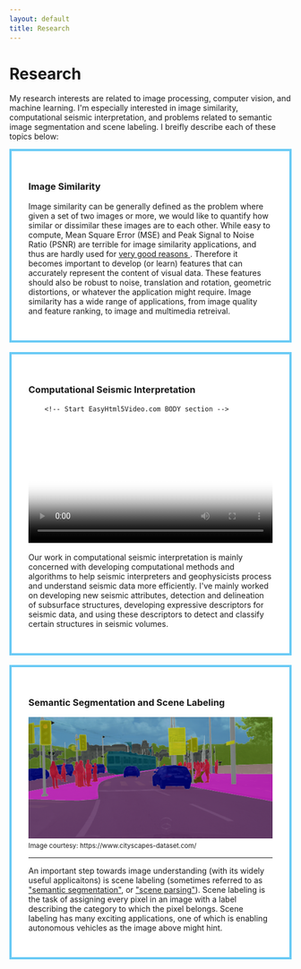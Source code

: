 ```yaml
---
layout: default
title: Research
---
```


<h1 class="pageTitle">Research</h1>

My research interests are related to image processing, computer vision, and machine learning. I'm especially interested in image similarity, computational seismic interpretation, and problems related to semantic image segmentation and scene labeling. I breifly describe each of these topics below: 

<div style="background:#FFFFFF;border:4px solid #69CAF5;padding:30px 30px 30px 30px;">
<h3> Image Similarity </h3> 

Image similarity can be generally defined as the problem where given a set of two images or more, we would like to quantify how similar or dissimilar these images are to each other. While easy to compute, Mean Square Error (MSE) and Peak Signal to Noise Ratio (PSNR) are terrible for image similarity applications, and thus are hardly used for <a href="http://ieeexplore.ieee.org/xpl/articleDetails.jsp?arnumber=4775883&newsearch=true&queryText=Mean%20Squared%20Error:%20Love%20It%20or%20Leave%20It%3F"> very good reasons </a>. Therefore it becomes important to develop (or learn) features that can accurately represent the content of visual data. These features should also be robust to noise, translation and rotation, geometric distortions, or whatever the application might require. Image similarity has a wide range of applications, from image quality and feature ranking, to image and multimedia retreival.  

</div>
    









<br>











<div style="background:#FFFFFF;border:4px solid #69CAF5;padding:30px 30px 30px 30px;">
<p style="text-align: justify; center: 280px;"></p>


<h3> Computational Seismic Interpretation </h3> 



		<!-- Start EasyHtml5Video.com BODY section -->
<style type="text/css">.easyhtml5video .eh5v_script{display:none}</style>
<div class="easyhtml5video" style="position:relative;max-width:953px;"><video controls="controls"  poster="/assets/vid/eh5v.files/html5video/sigma.jpg" style="width:100%" title="sigma" loop="loop" onended="var v=this;setTimeout(function(){v.play()},300)">
<source src="/assets/vid/eh5v.files/html5video/sigma.m4v" type="video/mp4" />
<source src="/assets/vid/eh5v.files/html5video/sigma.webm" type="video/webm" />
</video></div>
<!-- End EasyHtml5Video.com BODY section -->

		


Our work in computational seismic interpretation is mainly concerned with developing computational methods and algorithms to help seismic interpreters and geophysicists process and understand seismic data more efficiently. I've mainly worked on developing new seismic attributes, detection and delineation of subsurface structures, developing expressive descriptors for seismic data, and using these descriptors to detect and classify certain structures in seismic volumes.  



</div>
    









<br>










<div style="background:#FFFFFF;border:4px solid #69CAF5;padding:30px 30px 30px 30px;">


<h3> Semantic Segmentation and Scene Labeling </h3> 
<div>
<a><img alt="" src="/assets/img/zuerich00.png" style="height: 200; float: center;" /></a> <small>Image courtesy: https://www.cityscapes-dataset.com/ </small> </div>

<hr>

An important step towards image understanding (with its widely useful applicaitons) is scene labeling (sometimes referred to as <a href="http://arxiv.org/abs/1411.4038">"semantic segmentation"</a>, or <a href="http://arxiv.org/abs/1411.4101">"scene parsing"</a>). Scene labeling is the task of assigning every pixel in an image with a label describing the category to which the pixel belongs. Scene labeling has many exciting applications, one of which is enabling autonomous vehicles as the image above might hint. 






</div>
